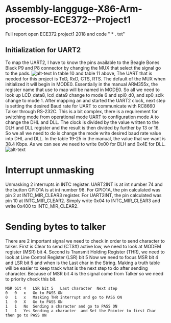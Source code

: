 # Assembly-langguge-X86-Arm-processor-ECE372--Project1
Full report open ECE372 project1 2018 and code " * . txt"
## Initialization for UART2
To map the UART2, I have to know the pins available to the Beagle Bones Black P9 and P8 connector by changing the MUX that select the signal go to the pads.
![alt-text](https://github.com/Phasor2/Assembly-langguge-X86-Arm-processor-ECE372--Project1/blob/master/P8Header.PNG)
In table 10 and table 11 above, The UART that is needed for this project is TxD, RxD, CTS, RTS. The default of the MUX when initialized it will begin in MODE0. Essentially in the manual ARM355x, the register name that use to map will be named in MODE0. So all we need to look up LCD_data8, lcd_data9 change to mode 6 and spi0_d0, and sp0_sclk change to mode 1.
After mapping an and started the UART2 clock, next step is setting the desired Baud rate for UART to communicate with RC8660 Talker through RS-232C. This is a bit complex, there is a requirement for switching mode from operational mode UART to configuration mode A to change the DHL and DLL.  The clock is divided by the value written to the DLH and DLL register and the result is then divided by further by 13 or 16. So we all we need to do is change the mode write desired baud rate value into DHL and DLL. In the table 19-25 in the manual, the value that we want is 38.4 Kbps. As we can see we need to write 0x00 for DLH and 0x4E for DLL.
![alt-text](https://github.com/Phasor2/Assembly-langguge-X86-Arm-processor-ECE372--Project1/blob/master/UART%20Baud%20Rate%20settings.png)


# Interrupt unmasking 
Unmasking 2 interrupts in INTC register. UART2INT is at int number 74 and the button GPIO1A is at int number 98. For GPIO1A, the pin calculated was pin 2 at INTC_MIR_CLEAR3 register. For UART2INT, the pin calculated was pin 10 at INTC_MIR_CLEAR2. Simply write 0x04 to INTC_MIR_CLEAR3 and write 0x400 to INTC_MIR_CLEAR2.
# Sending bytes to talker
There are 2 important signal we need to check in order to send character to talker. First is Clear to send (CTS#) active low, we need to look at MODEM register (MSR) bit 4. Second is Transmit Holding Register (THR), we need to look at Line Control Register (LSR) bit 5
Now we need to focus MSR bit 4 and LSR bit 5 and when is the Last char in the String. Making a truth table will be easier to keep track what is the next step to do after sending character. Because of MSR bit 4 is the signal come from Talker so we need to priority check this bit.
```
MSR bit 4	LSR bit 5	Last character	Next step
0	0	x	Go to PASS ON
0	1	x	Masking THR interrupt and go to PASS ON
1	0 	X	Go to PASS ON
1	1	No	Sending a character and go to PASS ON
1	1	Yes	Sending a character  and Set the Pointer to first Char then go to PASS ON
```
